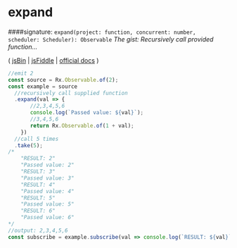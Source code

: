# expand
####signature: `expand(project: function, concurrent: number, scheduler: Scheduler): Observable`
*The gist: Recursively call provided function...*

( [jsBin](http://jsbin.com/fuxocepazi/1/edit?js,console) | [jsFiddle](https://jsfiddle.net/qg6qfqLz/34/) | [official docs](http://reactivex.io/rxjs/class/es6/Observable.js~Observable.html#instance-method-expand) )

```js
//emit 2
const source = Rx.Observable.of(2);
const example = source
  //recursively call supplied function
  .expand(val => {
       //2,3,4,5,6
       console.log(`Passed value: ${val}`);
       //3,4,5,6
       return Rx.Observable.of(1 + val);
    })
  //call 5 times
  .take(5);
/*
	"RESULT: 2"
	"Passed value: 2"
	"RESULT: 3"
	"Passed value: 3"
	"RESULT: 4"
	"Passed value: 4"
	"RESULT: 5"
	"Passed value: 5"
	"RESULT: 6"
	"Passed value: 6"
*/
//output: 2,3,4,5,6
const subscribe = example.subscribe(val => console.log(`RESULT: ${val}`));
```
